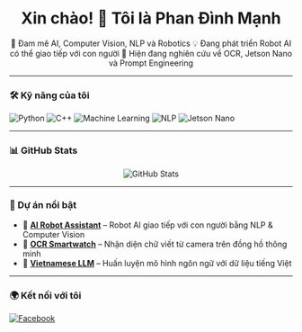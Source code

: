 <h1 align="center">Xin chào! 👋 Tôi là Phan Đình Mạnh</h1>

<p align="center">
  🚀 Đam mê AI, Computer Vision, NLP và Robotics  
  💡 Đang phát triển Robot AI có thể giao tiếp với con người  
  🌱 Hiện đang nghiên cứu về OCR, Jetson Nano và Prompt Engineering  
</p>

---

### 🛠 Kỹ năng của tôi  
![Python](https://img.shields.io/badge/Python-3776AB?style=for-the-badge&logo=python&logoColor=white)
![C++](https://img.shields.io/badge/C%2B%2B-00599C?style=for-the-badge&logo=c%2B%2B&logoColor=white)
![Machine Learning](https://img.shields.io/badge/Machine%20Learning-FF6F00?style=for-the-badge&logo=tensorflow&logoColor=white)
![NLP](https://img.shields.io/badge/Natural%20Language%20Processing-3A86FF?style=for-the-badge&logo=ai&logoColor=white)
![Jetson Nano](https://img.shields.io/badge/Jetson%20Nano-76B900?style=for-the-badge&logo=nvidia&logoColor=white)

---

### 📊 GitHub Stats  
<p align="center">
  <img src="https://github-readme-stats.vercel.app/api?username=Manh2005HD&show_icons=true&theme=tokyonight" alt="GitHub Stats" />
</p>

---

### 🚀 Dự án nổi bật  
- 🤖 **[AI Robot Assistant](https://github.com/Manh2005HD/AI-Robot-Assistant)** – Robot AI giao tiếp với con người bằng NLP & Computer Vision  
- 🔎 **[OCR Smartwatch](https://github.com/Manh2005HD/OCR-Smartwatch)** – Nhận diện chữ viết từ camera trên đồng hồ thông minh  
- 📝 **[Vietnamese LLM](https://github.com/Manh2005HD/Vietnamese-LLM)** – Huấn luyện mô hình ngôn ngữ với dữ liệu tiếng Việt  

---

### 🌍 Kết nối với tôi  
  
[![Facebook](https://img.shields.io/badge/Facebook-1877F2?style=for-the-badge&logo=facebook&logoColor=white)](https://www.facebook.com/phan.inh.manh.529915)  
 

